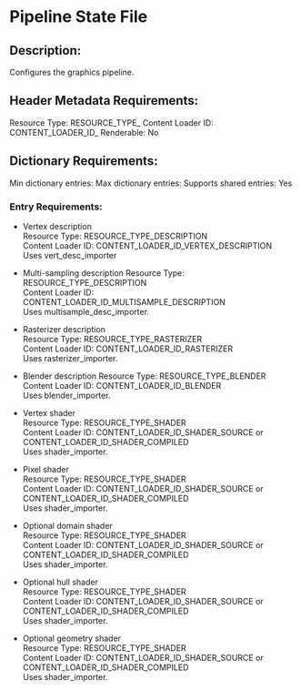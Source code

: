 Pipeline State File
===================
## Description: 
Configures the graphics pipeline. 

## Header Metadata Requirements:
Resource Type: RESOURCE_TYPE_
Content Loader ID: CONTENT_LOADER_ID_
Renderable: No  

## Dictionary Requirements:
Min dictionary entries:
Max dictionary entries:
Supports shared entries: Yes

### Entry Requirements:
* Vertex description  
  Resource Type: RESOURCE_TYPE_DESCRIPTION  
  Content Loader ID: CONTENT_LOADER_ID_VERTEX_DESCRIPTION  
  Uses vert_desc_importer  

* Multi-sampling description
  Resource Type: RESOURCE_TYPE_DESCRIPTION  
  Content Loader ID: CONTENT_LOADER_ID_MULTISAMPLE_DESCRIPTION  
  Uses multisample_desc_importer.  

* Rasterizer description  
  Resource Type: RESOURCE_TYPE_RASTERIZER  
  Content Loader ID: CONTENT_LOADER_ID_RASTERIZER  
  Uses rasterizer_importer.  

* Blender description
  Resource Type: RESOURCE_TYPE_BLENDER  
  Content Loader ID: CONTENT_LOADER_ID_BLENDER  
  Uses blender_importer.

* Vertex shader  
  Resource Type: RESOURCE_TYPE_SHADER  
  Content Loader ID: CONTENT_LOADER_ID_SHADER_SOURCE or 
  CONTENT_LOADER_ID_SHADER_COMPILED  
  Uses shader_importer.  

* Pixel shader  
  Resource Type: RESOURCE_TYPE_SHADER  
  Content Loader ID: CONTENT_LOADER_ID_SHADER_SOURCE or 
  CONTENT_LOADER_ID_SHADER_COMPILED  
  Uses shader_importer.  

* Optional domain shader  
  Resource Type: RESOURCE_TYPE_SHADER  
  Content Loader ID: CONTENT_LOADER_ID_SHADER_SOURCE or 
  CONTENT_LOADER_ID_SHADER_COMPILED  
  Uses shader_importer.  

* Optional hull shader  
  Resource Type: RESOURCE_TYPE_SHADER  
  Content Loader ID: CONTENT_LOADER_ID_SHADER_SOURCE or 
  CONTENT_LOADER_ID_SHADER_COMPILED  
  Uses shader_importer.  

* Optional geometry shader  
  Resource Type: RESOURCE_TYPE_SHADER  
  Content Loader ID: CONTENT_LOADER_ID_SHADER_SOURCE or 
  CONTENT_LOADER_ID_SHADER_COMPILED  
  Uses shader_importer.  